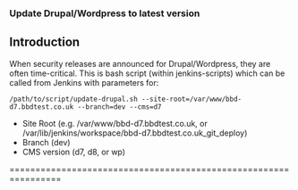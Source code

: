 ### Update Drupal/Wordpress to latest version

## Introduction

When security releases are announced for Drupal/Wordpress, they are often time-critical.
This is bash script (within jenkins-scripts) which can be called from Jenkins with parameters for:

```
/path/to/script/update-drupal.sh --site-root=/var/www/bbd-d7.bbdtest.co.uk --branch=dev --cms=d7
```

* Site Root (e.g. /var/www/bbd-d7.bbdtest.co.uk, or /var/lib/jenkins/workspace/bbd-d7.bbdtest.co.uk_git_deploy)
* Branch (dev)
* CMS version (d7, d8, or wp)


================================================================
